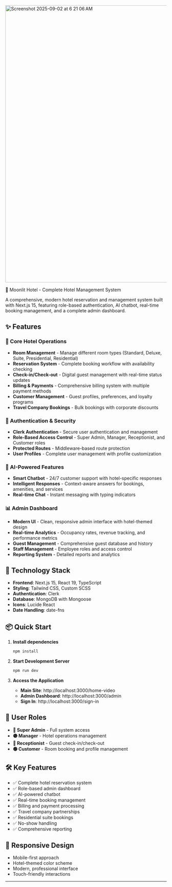 
<img width="1503" height="862" alt="Screenshot 2025-09-02 at 6 21 06 AM" src="https://github.com/user-attachments/assets/58ddeeaa-1df6-429b-be77-44f4dd1e6a1a" />




🏨 Moonlit Hotel - Complete Hotel Management System

A comprehensive, modern hotel reservation and management system built with Next.js 15, featuring role-based authentication, AI chatbot, real-time booking management, and a complete admin dashboard.

## ✨ Features

### 🌟 Core Hotel Operations
- **Room Management** - Manage different room types (Standard, Deluxe, Suite, Presidential, Residential)
- **Reservation System** - Complete booking workflow with availability checking
- **Check-in/Check-out** - Digital guest management with real-time status updates
- **Billing & Payments** - Comprehensive billing system with multiple payment methods
- **Customer Management** - Guest profiles, preferences, and loyalty programs
- **Travel Company Bookings** - Bulk bookings with corporate discounts

### 🔐 Authentication & Security
- **Clerk Authentication** - Secure user authentication and management
- **Role-Based Access Control** - Super Admin, Manager, Receptionist, and Customer roles
- **Protected Routes** - Middleware-based route protection
- **User Profiles** - Complete user management with profile customization

### 🤖 AI-Powered Features
- **Smart Chatbot** - 24/7 customer support with hotel-specific responses
- **Intelligent Responses** - Context-aware answers for bookings, amenities, and services
- **Real-time Chat** - Instant messaging with typing indicators

### 📊 Admin Dashboard
- **Modern UI** - Clean, responsive admin interface with hotel-themed design
- **Real-time Analytics** - Occupancy rates, revenue tracking, and performance metrics
- **Guest Management** - Comprehensive guest database and history
- **Staff Management** - Employee roles and access control
- **Reporting System** - Detailed reports and analytics

## 🚀 Technology Stack

- **Frontend**: Next.js 15, React 19, TypeScript
- **Styling**: Tailwind CSS, Custom SCSS
- **Authentication**: Clerk
- **Database**: MongoDB with Mongoose
- **Icons**: Lucide React
- **Date Handling**: date-fns

## 📦 Quick Start

1. **Install dependencies**
   ```bash
   npm install
   ```

2. **Start Development Server**
   ```bash
   npm run dev
   ```

3. **Access the Application**
   - **Main Site**: http://localhost:3000/home-video
   - **Admin Dashboard**: http://localhost:3000/admin
   - **Sign In**: http://localhost:3000/sign-in

## 🎯 User Roles

- **🔴 Super Admin** - Full system access
- **🟣 Manager** - Hotel operations management
- **🔵 Receptionist** - Guest check-in/check-out
- **🟢 Customer** - Room booking and profile management

## 🛠️ Key Features

- ✅ Complete hotel reservation system
- ✅ Role-based admin dashboard
- ✅ AI-powered chatbot
- ✅ Real-time booking management
- ✅ Billing and payment processing
- ✅ Travel company partnerships
- ✅ Residential suite bookings
- ✅ No-show handling
- ✅ Comprehensive reporting

## 📱 Responsive Design

- Mobile-first approach
- Hotel-themed color scheme
- Modern, professional interface
- Touch-friendly interactions

---


